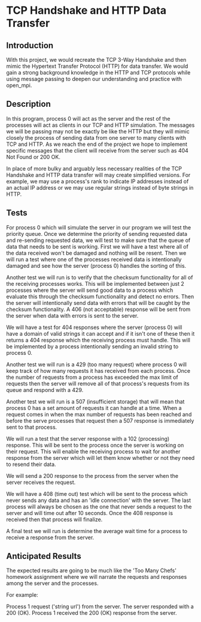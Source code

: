 # TCP Handshake and HTTP Data Transfer

## Introduction

With this project, we would recreate the TCP 3-Way Handshake and then mimic the Hypertext Transfer Protocol (HTTP) for data transfer. We would gain a strong background knowledge in the HTTP and TCP protocols while using message passing to deepen our understanding and practice with open_mpi.

## Description

In this program, process 0 will act as the server and the rest of the processes will act as clients in our TCP and HTTP simulation. The messages we will be passing may not be exactly be like the HTTP but they will mimic closely the process of sending data from one server to many clients with TCP and HTTP. As we reach the end of the project we hope to implement specific messages that the client will receive from the server such as 404 Not Found or 200 OK.

In place of more bulky and arguably less necessary realities of the TCP Handshake and HTTP data transfer will may create simplified versions. For example, we may use a process's rank to indicate IP addresses instead of an actual IP address or we may use regular strings instead of byte strings in HTTP.

## Tests

For process 0 which will simulate the server in our program we will test the priority queue. Once we determine the priority of sending requested data and re-sending requested data, we will test to make sure that the queue of data that needs to be sent is working. First we will have a test where all of the data received won't be damaged and nothing will be resent. Then we will run a test where one of the processes received data is intentionally damaged and see how the server (process 0) handles the sorting of this.

Another test we will run is to verify that the checksum functionality for all of the receiving processes works. This will be implemented between just 2 processes where the server will send good data to a process which evaluate this through the checksum functionality and detect no errors. Then the server will intentionally send data with errors that will be caught by the checksum functionality. A 406 (not acceptable) response will be sent from the server when data with errors is sent to the server.

We will have a test for 404 responses where the server (process 0) will have a domain of valid strings it can accept and if it isn't one of these then it returns a 404 response which the receiving process must handle. This will be implemented by a process intentionally sending an invalid string to process 0.

Another test we will run is a 429 (too many request) where process 0 will keep track of how many requests it has received from each process. Once the number of requests from a process has exceeded the max limit of requests then the server will remove all of that process's requests from its queue and respond with a 429.

Another test we will run is a 507 (insufficient storage) that will mean that process 0 has a set amount of requests it can handle at a time. When a request comes in when the max number of requests has been reached and before the serve processes that request then a 507 response is immediately sent to that process.

We will run a test that the server response with a 102 (processing) response. This will be sent to the process once the server is working on their request. This will enable the receiving process to wait for another response from the server which will let them know whether or not they need to resend their data.

We will send a 200 response to the process from the server when the server receives the request.

We will have a 408 (time out) test which will be sent to the process which never sends any data and has an 'idle connection' with the server. The last process will always be chosen as the one that never sends a request to the server and will time out after 10 seconds. Once the 408 response is received then that process will finalize.

A final test we will run is determine the average wait time for a process to receive a response from the server.

## Anticipated Results

The expected results are going to be much like the 'Too Many Chefs' homework assignment where we will narrate the requests and responses among the server and the processes.

For example:

Process 1 request ('string url') from the server.
The server responded with a 200 (OK).
Process 1 received the 200 (OK) response from the server.
